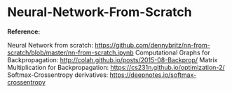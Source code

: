 # Neural-Network-From-Scratch

**Reference:**

Neural Network from scratch: https://github.com/dennybritz/nn-from-scratch/blob/master/nn-from-scratch.ipynb
Computational Graphs for Backpropagation: http://colah.github.io/posts/2015-08-Backprop/
Matrix Multiplication for Backpropagation: https://cs231n.github.io/optimization-2/
Softmax-Crossentropy derivatives: https://deepnotes.io/softmax-crossentropy

